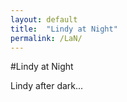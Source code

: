 ```yaml
---
layout: default
title:  "Lindy at Night"
permalink: /LaN/
---
```


#Lindy at Night

Lindy after dark...

